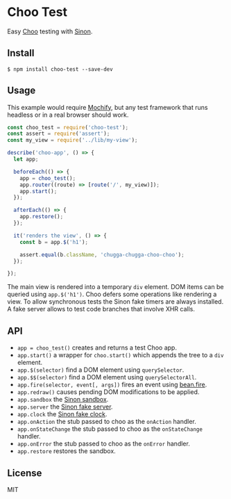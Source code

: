 # Choo Test

Easy [Choo][] testing with [Sinon][].

## Install

```
$ npm install choo-test --save-dev
```

## Usage

This example would require [Mochify][], but any test framework that runs
headless or in a real browser should work.

```js
const choo_test = require('choo-test');
const assert = require('assert');
const my_view = require('../lib/my-view');

describe('choo-app', () => {
  let app;

  beforeEach(() => {
    app = choo_test();
    app.router((route) => [route('/', my_view)]);
    app.start();
  });

  afterEach(() => {
    app.restore();
  });

  it('renders the view', () => {
    const b = app.$('h1');

    assert.equal(b.className, 'chugga-chugga-choo-choo');
  });

});
```

The main view is rendered into a temporary `div` element. DOM items can be
queried using `app.$('h1')`. Choo defers some operations like rendering a view.
To allow synchronous tests the Sinon fake timers are always installed. A fake
server allows to test code branches that involve XHR calls.

## API

- `app = choo_test()` creates and returns a test Choo app.
- `app.start()` a wrapper for `choo.start()` which appends the tree to a `div`
  element.
- `app.$(selector)` find a DOM element using `querySelector`.
- `app.$$(selector)` find a DOM element using `querySelectorAll`.
- `app.fire(selector, event[, args])` fires an event using [bean.fire][].
- `app.redraw()` causes pending DOM modifications to be applied.
- `app.sandbox` the [Sinon sandbox][].
- `app.server` the [Sinon fake server][].
- `app.clock` the [Sinon fake clock][].
- `app.onAction` the stub passed to choo as the `onAction` handler.
- `app.onStateChange` the stub passed to choo as the `onStateChange` handler.
- `app.onError` the stub passed to choo as the `onError` handler.
- `app.restore` restores the sandbox.

## License

MIT

[Choo]: https://github.com/yoshuawuyts/choo
[Sinon]: http://sinonjs.org
[Mochify]: https://github.com/mantoni/mochify.js
[Sinon sandbox]: http://sinonjs.org/docs/#sandbox
[Sinon fake server]: http://sinonjs.org/docs/#fakeServer
[Sinon fake clock]: http://sinonjs.org/docs/#clock
[bean.fire]: https://github.com/fat/bean#fireelement-eventtype-args-
